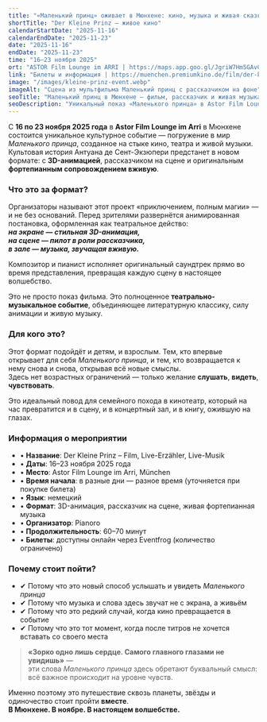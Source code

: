 ```yaml
---
title: "«Маленький принц» оживает в Мюнхене: кино, музыка и живая сказка"
shortTitle: "Der Kleine Prinz – живое кино"
calendarStartDate: "2025-11-16"
calendarEndDate: "2025-11-23"
date: "2025-11-16"
endDate: "2025-11-23"
time: "16–23 ноября 2025"
ort: "ASTOR Film Lounge im ARRI | https://maps.app.goo.gl/JgriW7Hm5GAvCe43A"
link: "Билеты и информация | https://muenchen.premiumkino.de/film/der-kleine-prinz"
image: "/images/kleine-prinz-event.webp"
imageAlt: "Сцена из мультфильма Маленький принц с рассказчиком на фоне"
seoTitle: "Маленький принц в Мюнхене — фильм, рассказчик и живая музыка"
seoDescription: "Уникальный показ «Маленького принца» в Astor Film Lounge im Arri — с 3D-анимацией, рассказчиком на сцене и живой музыкой. Только с 16 по 23 ноября 2025."
---
```


С **16 по 23 ноября 2025 года** в **Astor Film Lounge im Arri** в Мюнхене состоится уникальное культурное событие — погружение в мир *Маленького принца*, созданное на стыке кино, театра и живой музыки. Культовая история Антуана де Сент-Экзюпери предстанет в новом формате: с **3D-анимацией**, рассказчиком на сцене и оригинальным **фортепианным сопровождением вживую**.

### Что это за формат?

Организаторы называют этот проект «приключением, полным магии» — и не без оснований. Перед зрителями развернётся анимированная постановка, оформленная как театральное действо:  
_**на экране — стильная 3D-анимация,**_  
_**на сцене — пилот в роли рассказчика,**_  
_**в зале — музыка, звучащая вживую.**_

Композитор и пианист исполняет оригинальный саундтрек прямо во время представления, превращая каждую сцену в настоящее волшебство.

Это не просто показ фильма. Это полноценное **театрально-музыкальное событие**, объединяющее литературную классику, силу анимации и живую музыку.

### Для кого это?

Этот формат подойдёт и детям, и взрослым. Тем, кто впервые открывает для себя *Маленького принца*, и тем, кто возвращается к нему снова и снова, открывая всё новые смыслы.  
Здесь нет возрастных ограничений — только желание **слушать**, **видеть**, **чувствовать**.

Это идеальный повод для семейного похода в кинотеатр, который на час превратится и в сцену, и в концертный зал, и в книгу, ожившую на глазах.

### Информация о мероприятии

- • **Название**: Der Kleine Prinz – Film, Live-Erzähler, Live-Musik  
- • **Даты**: 16–23 ноября 2025 года  
- • **Место**: Astor Film Lounge im Arri, München  
- • **Время начала**: в разные дни — разное время (уточняется при покупке билета)  
- • **Язык**: немецкий  
- • **Формат**: 3D-анимация, рассказчик на сцене, живая фортепианная музыка  
- • **Организатор**: Pianoro  
- • **Продолжительность**: 60–70 минут  
- • **Билеты**: доступны онлайн через Eventfrog (количество ограничено)

### Почему стоит пойти?

- ✔ Потому что это новый способ услышать и увидеть *Маленького принца*  
- ✔ Потому что музыка и слова здесь звучат не с экрана, а живьём  
- ✔ Потому что это редкий случай, когда кино превращается в событие  
- ✔ Потому что это тот момент, когда после титров не хочется вставать со своего места

> **«Зорко одно лишь сердце. Самого главного глазами не увидишь»** —  
эти слова *Маленького принца* здесь обретают буквальный смысл: всё важное происходит на уровне чувств.

Именно поэтому это путешествие сквозь планеты, звёзды и одиночество стоит пройти **вместе**.  
**В Мюнхене. В ноябре. В настоящем волшебстве.**
